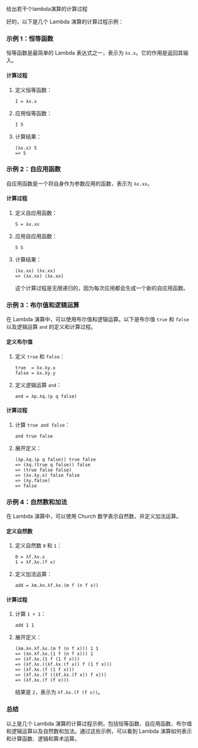 给出若干个lambda演算的计算过程

好的，以下是几个 Lambda 演算的计算过程示例：

### 示例 1：恒等函数

恒等函数是最简单的 Lambda 表达式之一，表示为 `λx.x`。它的作用是返回其输入。

#### 计算过程

1. 定义恒等函数：
   ```plaintext
   I = λx.x
   ```

2. 应用恒等函数：
   ```plaintext
   I 5
   ```

3. 计算结果：
   ```plaintext
   (λx.x) 5
   => 5
   ```

### 示例 2：自应用函数

自应用函数是一个将自身作为参数应用的函数，表示为 `λx.xx`。

#### 计算过程

1. 定义自应用函数：
   ```plaintext
   S = λx.xx
   ```

2. 应用自应用函数：
   ```plaintext
   S S
   ```

3. 计算结果：
   ```plaintext
   (λx.xx) (λx.xx)
   => (λx.xx) (λx.xx)
   ```

   这个计算过程是无限递归的，因为每次应用都会生成一个新的自应用函数。

### 示例 3：布尔值和逻辑运算

在 Lambda 演算中，可以使用布尔值和逻辑运算。以下是布尔值 `true` 和 `false` 以及逻辑运算 `and` 的定义和计算过程。

#### 定义布尔值

1. 定义 `true` 和 `false`：
   ```plaintext
   true  = λx.λy.x
   false = λx.λy.y
   ```

2. 定义逻辑运算 `and`：
   ```plaintext
   and = λp.λq.(p q false)
   ```

#### 计算过程

1. 计算 `true and false`：
   ```plaintext
   and true false
   ```

2. 展开定义：
   ```plaintext
   (λp.λq.(p q false)) true false
   => (λq.(true q false)) false
   => (true false false)
   => (λx.λy.x) false false
   => (λy.false)
   => false
   ```

### 示例 4：自然数和加法

在 Lambda 演算中，可以使用 Church 数字表示自然数，并定义加法运算。

#### 定义自然数

1. 定义自然数 `0` 和 `1`：
   ```plaintext
   0 = λf.λx.x
   1 = λf.λx.(f x)
   ```

2. 定义加法运算：
   ```plaintext
   add = λm.λn.λf.λx.(m f (n f x))
   ```

#### 计算过程

1. 计算 `1 + 1`：
   ```plaintext
   add 1 1
   ```

2. 展开定义：
   ```plaintext
   (λm.λn.λf.λx.(m f (n f x))) 1 1
   => (λn.λf.λx.(1 f (n f x))) 1
   => (λf.λx.(1 f (1 f x)))
   => (λf.λx.((λf.λx.(f x)) f (1 f x)))
   => (λf.λx.(f (1 f x)))
   => (λf.λx.(f ((λf.λx.(f x)) f x)))
   => (λf.λx.(f (f x)))
   ```

   结果是 `2`，表示为 `λf.λx.(f (f x))`。

### 总结

以上是几个 Lambda 演算的计算过程示例，包括恒等函数、自应用函数、布尔值和逻辑运算以及自然数和加法。通过这些示例，可以看到 Lambda 演算如何表示和计算函数、逻辑和算术运算。